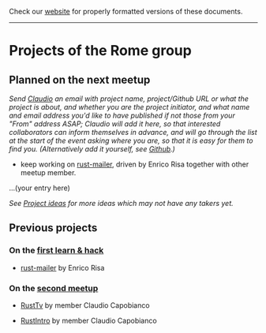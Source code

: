 Check our [website](http://rustaceans.uk/) for
properly formatted versions of these documents.

---

# Projects of the Rome group

## Planned on the next meetup

*Send [Claudio](mailto:wbigger@gmail.com) an email with project name, project/Github URL or what the project is about, and whether you are the project initiator, and what name and email address you'd like to have published if not those from your "From" address ASAP; Claudio will add it here, so that interested collaborators can inform themselves in advance, and will go through the list at the start of the event asking where you are, so that it is easy for them to find you. (Alternatively add it yourself, see [Github](../Github.md).)*

* keep working on [rust-mailer](https://github.com/RustRome/web-playground), driven by Enrico Risa together with other meetup member.

...(your entry here)

*See [Project ideas](../Project_ideas.md) for more ideas which may not have any takers yet.*

## Previous projects

### On the [first learn & hack](past_events/meetup-lh-1.md)

* [rust-mailer](https://github.com/RustRome/web-playground) by Enrico Risa

### On the [second meetup](past_events/meetup-2.md)

* [RustTv](https://github.com/wbigger/RustTv) by member Claudio Capobianco

* [RustIntro](https://github.com/wbigger/RustIntro) by member Claudio Capobianco
